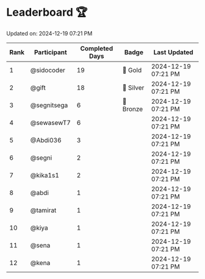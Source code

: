 # Leaderboard 🏆

Updated on: 2024-12-19 07:21 PM

| Rank | Participant       | Completed Days | Badge      | Last Updated         |
|------|-------------------|----------------|------------|----------------------|
| 1    | @sidocoder        | 19             | 🏅 Gold     | 2024-12-19 07:21 PM |
| 2    | @gift             | 18             | 🥈 Silver   | 2024-12-19 07:21 PM |
| 3    | @segnitsega       | 6              | 🥉 Bronze   | 2024-12-19 07:21 PM |
| 4    | @sewasewT7        | 6              |            | 2024-12-19 07:21 PM |
| 5    | @Abdi036          | 3              |            | 2024-12-19 07:21 PM |
| 6    | @segni            | 2              |            | 2024-12-19 07:21 PM |
| 7    | @kika1s1          | 2              |            | 2024-12-19 07:21 PM |
| 8    | @abdi             | 1              |            | 2024-12-19 07:21 PM |
| 9    | @tamirat          | 1              |            | 2024-12-19 07:21 PM |
| 10   | @kiya             | 1              |            | 2024-12-19 07:21 PM |
| 11   | @sena             | 1              |            | 2024-12-19 07:21 PM |
| 12   | @kena             | 1              |            | 2024-12-19 07:21 PM |
